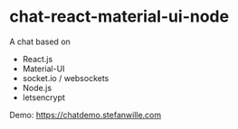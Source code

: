 # chat-react-material-ui-node

A chat based on

* React.js
* Material-UI
* socket.io / websockets
* Node.js
* letsencrypt

Demo: https://chatdemo.stefanwille.com
